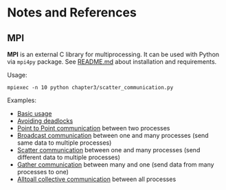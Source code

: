 # Notes and References

## MPI

**MPI** is an external C library for multiprocessing. It can be used with
Python via `mpi4py` package. See [README.md](README.md#requirements) about
installation and requirements.

Usage:
```
mpiexec -n 10 python chapter3/scatter_communication.py
```

Examples:

 - [Basic usage](chapter3/mpi4py_basic_usage.py)
 - [Avoiding deadlocks](chapter3/mpi4py_avoiding_deadlock.py)
 - [Point to Point communication](chapter3/mpi4py_communication_point_to_point.py)
   between two processes
 - [Broadcast communication](chapter3/mpi4py_communication_broacast.py) between
   one and many processes (send same data to multiple processes)
 - [Scatter communication](chapter3/mpi4py_communication_scatter.py) between
   one and many processes (send different data to multiple processes)
 - [Gather communication](chapter3/mpi4py_communication_gather) between many
   and one (send data from many processes to one)
 - [Alltoall collective communication](chapter3/mpi4py_communication_alltoall)
   between all processes
